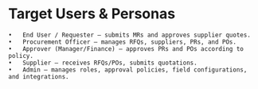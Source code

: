# Target Users & Personas

	•	End User / Requester – submits MRs and approves supplier quotes.
	•	Procurement Officer – manages RFQs, suppliers, PRs, and POs.
	•	Approver (Manager/Finance) – approves PRs and POs according to policy.
	•	Supplier – receives RFQs/POs, submits quotations.
	•	Admin – manages roles, approval policies, field configurations, and integrations.
